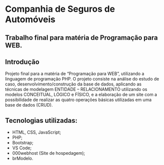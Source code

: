 # Companhia de Seguros de Automóveis
## Trabalho final para matéria de Programação para WEB.

## Introdução

Projeto final para a matéria de “Programação para WEB”, utilizando a linguagem de programação PHP. O projeto consiste na análise do estudo de caso, desenvolvimento/construção da base de dados, aplicando as técnicas de modelagem ENTIDADE – RELACIONAMENTO utilizando os modelos CONCEITUAL, LÓGICO e FÍSICO, e a elaboração de um site com a possibilidade de realizar as quatro operações básicas utilizadas em uma base de dados (CRUD).

## Tecnologias utilizadas:

* HTML, CSS, JavaScript;
* PHP;
* Bootstrap;
* VS Code;
* 000webhost (Site de hospedagem);
* brModelo.

